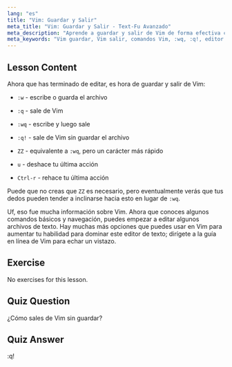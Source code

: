 ```yaml
---
lang: "es"
title: "Vim: Guardar y Salir"
meta_title: "Vim: Guardar y Salir - Text-Fu Avanzado"
meta_description: "Aprende a guardar y salir de Vim de forma efectiva con comandos esenciales como :w, :q y :wq. Domina las operaciones básicas de Vim para una edición de texto eficiente."
meta_keywords: "Vim guardar, Vim salir, comandos Vim, :wq, :q!, editor de texto Linux, tutorial Vim, Vim para principiantes"
---
```


## Lesson Content

Ahora que has terminado de editar, es hora de guardar y salir de Vim:

- `:w` - escribe o guarda el archivo
- `:q` - sale de Vim
- `:wq` - escribe y luego sale
- `:q!` - sale de Vim sin guardar el archivo
- `ZZ` - equivalente a `:wq`, pero un carácter más rápido

- `u` - deshace tu última acción
- `Ctrl-r` - rehace tu última acción

Puede que no creas que `ZZ` es necesario, pero eventualmente verás que tus dedos pueden tender a inclinarse hacia esto en lugar de `:wq`.

Uf, eso fue mucha información sobre Vim. Ahora que conoces algunos comandos básicos y navegación, puedes empezar a editar algunos archivos de texto. Hay muchas más opciones que puedes usar en Vim para aumentar tu habilidad para dominar este editor de texto; dirígete a la guía en línea de Vim para echar un vistazo.

## Exercise

No exercises for this lesson.

## Quiz Question

¿Cómo sales de Vim sin guardar?

## Quiz Answer

:q!
